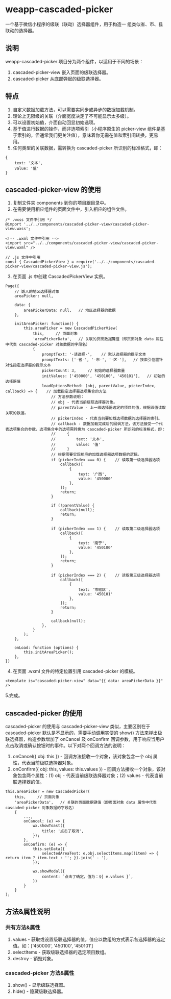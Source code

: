 # weapp-cascaded-picker
一个基于微信小程序的级联（联动）选择器组件，用于构造一 组类似省、市、县联动的选择器。

## 说明
weapp-cascaded-picker 项目分为两个组件，以适用于不同的场景：
1. cascaded-picker-view 嵌入页面的级联选择器。
2. cascaded-picker 从底部弹起的级联选择器。

## 特点
1. 自定义数据加载方法，可以需要实同步或异步的数据加载机制。
2. 理论上无限级的关联（介面宽度决定了不可能显示太多级）。
3. 可以设置初始值，介面自动回显初始选项。
4. 基于值进行数据的操作，而非选项索引（小程序原生的 picker-view 组件是基于索引的，但通常我们更关注值），意味着你无需在值和索引间转换，更易用。
5. 任何类型的关联数据，需转换为 cascaded-picker 所识别的标准格式，即：
```
{
    text: '文本',
    value: '值'
}
```

## cascaded-picker-view 的使用
1. 复制文件夹 components 到你的项目跟目录中。
2. 在需要使用相应组件的页面文件中，引入相应的组件文件。
```
/* .wxss 文件中引用 */
@import '../../components/cascaded-picker-view/cascaded-picker-view.wxss';
```

```
<!-- .wxml 文件中引用 -->
<import src="../../components/cascaded-picker-view/cascaded-picker-view.wxml" />
```

```
// .js 文件中引用
const { CascadedPickerView } = require('../../components/cascaded-picker-view/cascaded-picker-view.js');
```

3. 在页面 .js 中创建 CascadedPickerView 实例。
```
Page({
    // 嵌入的地区选择器对象
    areaPicker: null,

    data: {
        areaPickerData: null,   // 地区选择器的数据
    },

    initAreaPicker: function() {
        this.areaPicker = new CascadedPickerView(
            this,     // 页面对象
            'areaPickerData',   // 关联的页面数据键值（即页面对象 data 属性中代表 cascaded-picker 对象数据的字段名）
            {
                promptText: '-请选择-',    // 默认选择器的提示文本
                promptTexts: ['-省-', '-市-', '-区-'],   // 按索引位置针对性指定选择器的提示文本
                pickerCount: 3,     // 初始的选择器数量
                initValues: ['450000', '450100', '450101'],   // 初始的选择器值
                loadOptionsMethod: (obj, parentValue, pickerIndex, callback) => {    // 加载指定选择器选项集合的方法
                    // 方法参数说明：
                    // obj - 代表当前级联选择器对象。
                    // parentValue - 上一级选择器选定的项目的值，根据该值读取关联的数据。
                    // pickerIndex - 代表当前要加载选项数据的选择器的索引。
                    // callback - 数据加载完成后的回调方法，该方法接受一个代表选项集合的参数，选项集合中的选项需转换为 cascaded-picker 所识别的标准格式，即：
                    //     {
                    //         text: '文本',
                    //         value: '值'
                    //     }
                    // 根据需要实现相应的加载选择器选项数据的逻辑。
                    if (pickerIndex === 0) {    // 读取第一级选择器选项
                        callback([
                            {
                                text: '广西',
                                value: '450000'
                            },
                        ]);
                        return;
                    }
                    
                    if (!parentValue) {
                        callback(null);
                        return;
                    }

                    if (pickerIndex === 1) {    // 读取第二级选择器选项
                        callback([
                            {
                                text: '南宁',
                                value: '450100'
                            },
                        ]);
                        return;
                    }

                    if (pickerIndex === 2) {    // 读取第三级选择器选项
                        callback([
                            {
                                text: '市辖区',
                                value: '450101'
                            },
                        ]);
                        return;
                    }

                    callback(null);
                },
            }
        );
    },

    onLoad: function (options) {
        this.initAreaPicker();
    },
})
```

4. 在页面 .wxml 文件的特定位置引用 cascaded-picker 的模板。
```
<template is="cascaded-picker-view" data="{{ data: areaPickerData }}" />
```

5.完成。

## cascaded-picker 的使用
cascaded-picker 的使用与 cascaded-picker-view 类似，主要区别在于 cascaded-picker 默认是不显示的，需要手动调用实便的 show() 方法来弹出级联选择器，构造参数增加了 onCancel 及 onConfirm 回调参数，用于响应当用户点击取消或确认按钮时的事件。以下对两个回调方法的说明：
1. onCancel({ obj: this }) - 回调方法接收一个对象，该对象包含一个 obj 属性，代表当前级联选择器对象。
2. onConfirm({ obj: this, values: this.values }) - 回调方法接收一个对象，该对象包含两个属性：(1) obj - 代表当前级联选择器对象；(2) values - 代表当前联选择器的值。
```
this.areaPicker = new CascadedPicker(
    this,     // 页面对象
    'areaPickerData',   // 关联的页面数据键值（即页面对象 data 属性中代表 cascaded-picker 对象数据的字段名）
    {
        ...,
        onCancel: (e) => {
            wx.showToast({
                title: '点击了取消',
            });
        },
        onConfirm: (e) => {
            this.setData({
                selectedAreaText: e.obj.selectItems.map((item) => { return item ? item.text : ''; }).join(' - '),
            });

            wx.showModal({
                content: `点击了确定，值为：${ e.values }`,
            })
        }
    }
);
```

## 方法&属性说明
### 共有方法&属性
1. values - 获取或设置级联选择器的值，值应以数组的方式表示各选择器的选定值。如：['450000', '450100', '450101']
2. selectItems - 获取级联选择器的选定项目数组。
3. destroy - 销毁对象。

### cascaded-picker 方法&属性
1. show() - 显示级联选择器。
2. hide() - 隐藏级联选择器。
